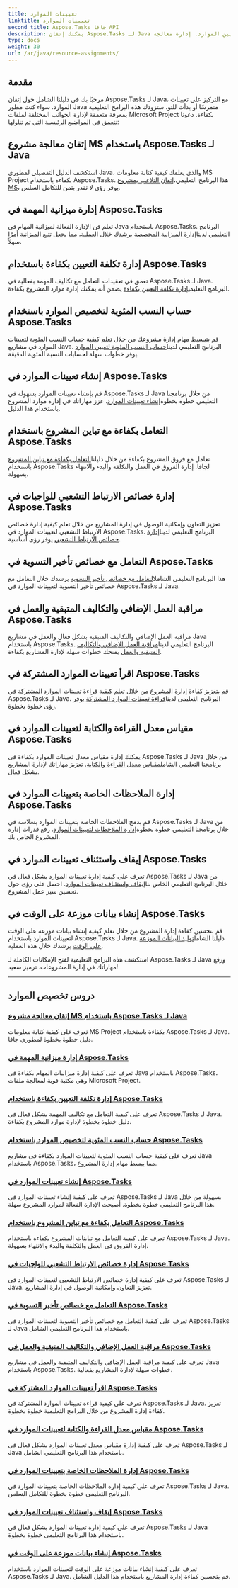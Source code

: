 ```yaml
---
title: تعيينات الموارد
linktitle: تعيينات الموارد
second_title: Aspose.Tasks جافا API
description: يمكنك إتقان Aspose.Tasks لـ Java بسهولة من خلال البرامج التعليمية لتعيين الموارد. إدارة معالجة MS Project وميزانيات المهام والتكاليف والمزيد.
type: docs
weight: 30
url: /ar/java/resource-assignments/
---
```


## مقدمة

مرحبًا بك في دليلنا الشامل حول إتقان Aspose.Tasks لـ Java، مع التركيز على تعيينات الموارد. سواء كنت مطور Java متمرسًا أو بدأت للتو، ستزودك هذه البرامج التعليمية بمعرفة متعمقة لإدارة الجوانب المختلفة لملفات Microsoft Project بكفاءة. دعونا نتعمق في المواضيع الرئيسية التي تم تناولها:

## إتقان معالجة مشروع MS باستخدام Aspose.Tasks لـ Java

استكشف الدليل التفصيلي لمطوري Java، والذي يعلمك كيفية كتابة معلومات MS Project بكفاءة باستخدام Aspose.Tasks. هذا البرنامج التعليمي،[إتقان التلاعب بمشروع MS](./add-extended-attributes/)، يوفر رؤى لا تقدر بثمن للتكامل السلس.

## إدارة ميزانية المهمة في Aspose.Tasks

 تعلم فن الإدارة الفعالة لميزانية المهام في Java باستخدام Aspose.Tasks. البرنامج التعليمي لدينا[إدارة الميزانية المخصصة](./assignment-budget/) يرشدك خلال العملية، مما يجعل تتبع الميزانية أمرًا سهلاً.

## إدارة تكلفة التعيين بكفاءة باستخدام Aspose.Tasks

 تعمق في تعقيدات التعامل مع تكاليف المهمة بفعالية في Aspose.Tasks لـ Java. البرنامج التعليمي[إدارة تكلفة التعيين بكفاءة](./assignment-cost/) يضمن أنه يمكنك إدارة موارد المشروع بكفاءة.

## حساب النسب المئوية لتخصيص الموارد باستخدام Aspose.Tasks

 قم بتبسيط مهام إدارة مشروعك من خلال تعلم كيفية حساب النسب المئوية لتعيينات الموارد في مشاريع Java. البرنامج التعليمي لدينا[حساب النسب المئوية لتعيين الموارد](./calculate-percentages/) يوفر خطوات سهلة لحسابات النسبة المئوية الدقيقة.

## إنشاء تعيينات الموارد في Aspose.Tasks

 قم بإنشاء تعيينات الموارد بسهولة في Aspose.Tasks لـ Java من خلال برنامجنا التعليمي خطوة بخطوة[إنشاء تعيينات الموارد](./create-resource-assignments/). عزز مهاراتك في إدارة موارد المشروع باستخدام هذا الدليل.

## التعامل بكفاءة مع تباين المشروع باستخدام Aspose.Tasks

 تعامل مع فروق المشروع بكفاءة من خلال دليلنا[التعامل بكفاءة مع تباين المشروع](./deal-with-variances/) باستخدام Aspose.Tasks لجافا. إدارة الفروق في العمل والتكلفة والبدء والانتهاء بسهولة.

## إدارة خصائص الارتباط التشعبي للواجبات في Aspose.Tasks

 تعزيز التعاون وإمكانية الوصول في إدارة المشاريع من خلال تعلم كيفية إدارة خصائص الارتباط التشعبي لتعيينات الموارد في Aspose.Tasks. البرنامج التعليمي لدينا[إدارة خصائص الارتباط التشعبي](./hyperlink-properties/) يوفر رؤى أساسية.

## التعامل مع خصائص تأخير التسوية في Aspose.Tasks

هذا البرنامج التعليمي الشامل[التعامل مع خصائص تأخير التسوية](./leveling-delay-properties/) يرشدك خلال التعامل مع خصائص تأخير التسوية لتعيينات الموارد في Aspose.Tasks لـ Java.

## مراقبة العمل الإضافي والتكاليف المتبقية والعمل في Aspose.Tasks

 مراقبة العمل الإضافي والتكاليف المتبقية بشكل فعال والعمل في مشاريع Java باستخدام Aspose.Tasks. البرنامج التعليمي لدينا[مراقبة العمل الإضافي والتكاليف المتبقية والعمل](./overtime-remaining-costs-work/) يمنحك خطوات سهلة لإدارة المشاريع بكفاءة.

## اقرأ تعيينات الموارد المشتركة في Aspose.Tasks

 قم بتعزيز كفاءة إدارة المشروع من خلال تعلم كيفية قراءة تعيينات الموارد المشتركة في Aspose.Tasks لـ Java. البرنامج التعليمي لدينا[قراءة تعيينات الموارد المشتركة](./read-shared-resource-assignments/) يوفر رؤى خطوة بخطوة.

## مقياس معدل القراءة والكتابة لتعيينات الموارد في Aspose.Tasks

 يمكنك إدارة مقياس معدل تعيينات الموارد بكفاءة في Aspose.Tasks لـ Java من خلال برنامجنا التعليمي الشامل[مقياس معدل القراءة والكتابة](./read-write-rate-scale/). تعزيز مهاراتك لإدارة المشاريع بشكل فعال.

## إدارة الملاحظات الخاصة بتعيينات الموارد في Aspose.Tasks

 قم بدمج الملاحظات الخاصة بتعيينات الموارد بسلاسة في Aspose.Tasks لـ Java من خلال برنامجنا التعليمي خطوة بخطوة[إدارة الملاحظات لتعيينات الموارد](./resource-assignment-notes/). رفع قدرات إدارة المشروع الخاص بك.

## إيقاف واستئناف تعيينات الموارد في Aspose.Tasks

 تعرف على كيفية إدارة تعيينات الموارد بشكل فعال في Aspose.Tasks لـ Java من خلال البرنامج التعليمي الخاص بنا[إيقاف واستئناف تعيينات الموارد](./stop-resume-assignment/). احصل على رؤى حول تحسين سير عمل المشروع.

## إنشاء بيانات موزعة على الوقت في Aspose.Tasks

 قم بتحسين كفاءة إدارة المشروع من خلال تعلم كيفية إنشاء بيانات موزعة على الوقت لتعيينات الموارد باستخدام Aspose.Tasks لـ Java. دليلنا الشامل[توليد البيانات الموزعة على الوقت](./timephased-data-generation/) يرشدك خلال هذه العملية.

استكشف هذه البرامج التعليمية لفتح الإمكانات الكاملة لـ Aspose.Tasks لـ Java ورفع مهاراتك في إدارة المشروعات. ترميز سعيد!

---

## دروس تخصيص الموارد
### [إتقان معالجة مشروع MS باستخدام Aspose.Tasks لـ Java](./add-extended-attributes/)
تعرف على كيفية كتابة معلومات MS Project بكفاءة باستخدام Aspose.Tasks لـ Java. دليل خطوة بخطوة لمطوري جافا.
### [إدارة ميزانية المهمة في Aspose.Tasks](./assignment-budget/)
تعرف على كيفية إدارة ميزانيات المهام بكفاءة في Java باستخدام Aspose.Tasks، وهي مكتبة قوية لمعالجة ملفات Microsoft Project.
### [إدارة تكلفة التعيين بكفاءة باستخدام Aspose.Tasks](./assignment-cost/)
تعرف على كيفية التعامل مع تكاليف المهمة بشكل فعال في Aspose.Tasks لـ Java. دليل خطوة بخطوة لإدارة موارد المشروع بكفاءة.
### [حساب النسب المئوية لتخصيص الموارد باستخدام Aspose.Tasks](./calculate-percentages/)
تعرف على كيفية حساب النسب المئوية لتعيينات الموارد بكفاءة في مشاريع Java باستخدام Aspose.Tasks، مما يبسط مهام إدارة المشروع.
### [إنشاء تعيينات الموارد في Aspose.Tasks](./create-resource-assignments/)
تعرف على كيفية إنشاء تعيينات الموارد في Aspose.Tasks لـ Java بسهولة من خلال هذا البرنامج التعليمي خطوة بخطوة. أصبحت الإدارة الفعالة لموارد المشروع سهلة.
### [التعامل بكفاءة مع تباين المشروع باستخدام Aspose.Tasks](./deal-with-variances/)
تعرف على كيفية التعامل مع تباينات المشروع بكفاءة باستخدام Aspose.Tasks لـ Java. إدارة الفروق في العمل والتكلفة والبدء والانتهاء بسهولة.
### [إدارة خصائص الارتباط التشعبي للواجبات في Aspose.Tasks](./hyperlink-properties/)
تعرف على كيفية إدارة خصائص الارتباط التشعبي لتعيينات الموارد في Aspose.Tasks لـ Java. تعزيز التعاون وإمكانية الوصول في إدارة المشاريع.
### [التعامل مع خصائص تأخير التسوية في Aspose.Tasks](./leveling-delay-properties/)
تعرف على كيفية التعامل مع خصائص تأخير التسوية لتعيينات الموارد في Aspose.Tasks لـ Java باستخدام هذا البرنامج التعليمي الشامل.
### [مراقبة العمل الإضافي والتكاليف المتبقية والعمل في Aspose.Tasks](./overtime-remaining-costs-work/)
تعرف على كيفية مراقبة العمل الإضافي والتكاليف المتبقية والعمل في مشاريع Java باستخدام Aspose.Tasks. خطوات سهلة لإدارة المشاريع بفعالية.
### [اقرأ تعيينات الموارد المشتركة في Aspose.Tasks](./read-shared-resource-assignments/)
تعرف على كيفية قراءة تعيينات الموارد المشتركة في Aspose.Tasks لـ Java. تعزيز كفاءة إدارة المشروع من خلال البرامج التعليمية خطوة بخطوة.
### [مقياس معدل القراءة والكتابة لتعيينات الموارد في Aspose.Tasks](./read-write-rate-scale/)
تعرف على كيفية إدارة مقياس معدل تعيينات الموارد بشكل فعال في Aspose.Tasks لـ Java باستخدام هذا البرنامج التعليمي الشامل.
### [إدارة الملاحظات الخاصة بتعيينات الموارد في Aspose.Tasks](./resource-assignment-notes/)
تعرف على كيفية إدارة الملاحظات الخاصة بتعيينات الموارد في Aspose.Tasks لـ Java. البرنامج التعليمي خطوة بخطوة للتكامل السلس.
### [إيقاف واستئناف تعيينات الموارد في Aspose.Tasks](./stop-resume-assignment/)
تعرف على كيفية إدارة تعيينات الموارد بشكل فعال في Aspose.Tasks لـ Java باستخدام هذا البرنامج التعليمي خطوة بخطوة.
### [إنشاء بيانات موزعة على الوقت في Aspose.Tasks](./timephased-data-generation/)
تعرف على كيفية إنشاء بيانات موزعة على الوقت لتعيينات الموارد باستخدام Aspose.Tasks لـ Java. قم بتحسين كفاءة إدارة المشاريع باستخدام هذا الدليل الشامل.